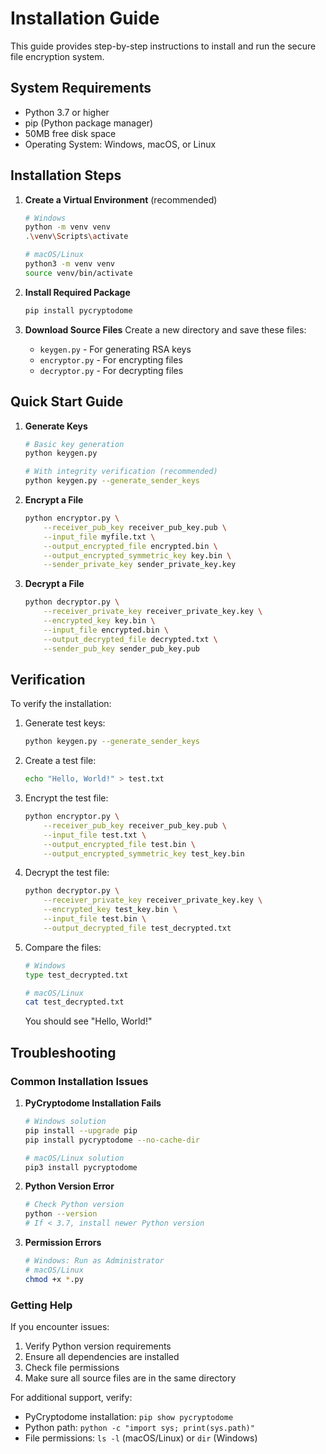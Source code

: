 # Installation Guide

This guide provides step-by-step instructions to install and run the secure file encryption system.

## System Requirements

- Python 3.7 or higher
- pip (Python package manager)
- 50MB free disk space
- Operating System: Windows, macOS, or Linux

## Installation Steps

1. **Create a Virtual Environment** (recommended)

   ```bash
   # Windows
   python -m venv venv
   .\venv\Scripts\activate

   # macOS/Linux
   python3 -m venv venv
   source venv/bin/activate
   ```
2. **Install Required Package**

   ```bash
   pip install pycryptodome
   ```
3. **Download Source Files**
   Create a new directory and save these files:

   - `keygen.py` - For generating RSA keys
   - `encryptor.py` - For encrypting files
   - `decryptor.py` - For decrypting files

## Quick Start Guide

1. **Generate Keys**

   ```bash
   # Basic key generation
   python keygen.py

   # With integrity verification (recommended)
   python keygen.py --generate_sender_keys
   ```
2. **Encrypt a File**

   ```bash
   python encryptor.py \
       --receiver_pub_key receiver_pub_key.pub \
       --input_file myfile.txt \
       --output_encrypted_file encrypted.bin \
       --output_encrypted_symmetric_key key.bin \
       --sender_private_key sender_private_key.key
   ```
3. **Decrypt a File**

   ```bash
   python decryptor.py \
       --receiver_private_key receiver_private_key.key \
       --encrypted_key key.bin \
       --input_file encrypted.bin \
       --output_decrypted_file decrypted.txt \
       --sender_pub_key sender_pub_key.pub
   ```

## Verification

To verify the installation:

1. Generate test keys:

   ```bash
   python keygen.py --generate_sender_keys
   ```
2. Create a test file:

   ```bash
   echo "Hello, World!" > test.txt
   ```
3. Encrypt the test file:

   ```bash
   python encryptor.py \
       --receiver_pub_key receiver_pub_key.pub \
       --input_file test.txt \
       --output_encrypted_file test.bin \
       --output_encrypted_symmetric_key test_key.bin
   ```
4. Decrypt the test file:

   ```bash
   python decryptor.py \
       --receiver_private_key receiver_private_key.key \
       --encrypted_key test_key.bin \
       --input_file test.bin \
       --output_decrypted_file test_decrypted.txt
   ```
5. Compare the files:

   ```bash
   # Windows
   type test_decrypted.txt

   # macOS/Linux
   cat test_decrypted.txt
   ```

   You should see "Hello, World!"

## Troubleshooting

### Common Installation Issues

1. **PyCryptodome Installation Fails**

   ```bash
   # Windows solution
   pip install --upgrade pip
   pip install pycryptodome --no-cache-dir

   # macOS/Linux solution
   pip3 install pycryptodome
   ```
2. **Python Version Error**

   ```bash
   # Check Python version
   python --version
   # If < 3.7, install newer Python version
   ```
3. **Permission Errors**

   ```bash
   # Windows: Run as Administrator
   # macOS/Linux
   chmod +x *.py
   ```

### Getting Help

If you encounter issues:

1. Verify Python version requirements
2. Ensure all dependencies are installed
3. Check file permissions
4. Make sure all source files are in the same directory

For additional support, verify:

- PyCryptodome installation: `pip show pycryptodome`
- Python path: `python -c "import sys; print(sys.path)"`
- File permissions: `ls -l` (macOS/Linux) or `dir` (Windows)
